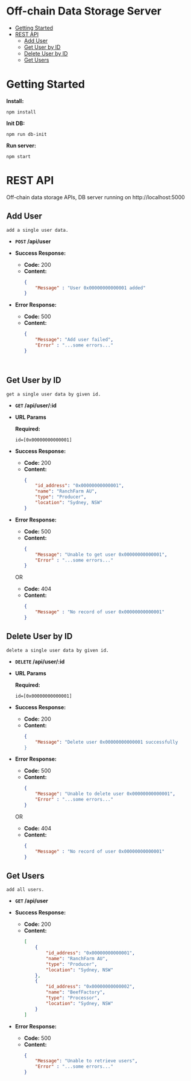 # Off-chain Data Storage Server
- [Getting Started](#Getting-Started)
- [REST API](#rest-api)
    - [Add User](#Add-User)
    - [Get User by ID](#Get-User-by-ID)
    - [Delete User by ID](#Delete-User-by-ID)
    - [Get Users](#Get-Users)

# Getting Started
**Install:** 
  ```
  npm install
  ```
**Init DB:** 
  ```
  npm run db-init
  ```
**Run server:** 
  ```
  npm start
  ```

# REST API
  Off-chain data storage APIs, DB server running on http://localhost:5000

  **Add User**
  ----
    add a single user data.

  * **`POST` /api/user** 


  * **Success Response:**

    * **Code:** 200 <br />
    * **Content:** 
      ```json
      { 
          "Message" : "User 0x00000000000001 added" 
      }
      ```

  * **Error Response:**

    * **Code:** 500 <br />
    * **Content:** 
      ```json
      { 
          "Message": "Add user failed",
          "Error" : "...some errors..."
      }    




  **Get User by ID**
  ----
    get a single user data by given id.

  * **`GET` /api/user/:id**


  *  **URL Params**

     **Required:**

     `id=[0x00000000000001]`

  * **Success Response:**

    * **Code:** 200 <br />
    * **Content:** 
      ```json
      {
          "id_address": "0x00000000000001",
          "name": "RanchFarm AU",
          "type": "Producer",
          "location": "Sydney, NSW"
      }
      ```

  * **Error Response:**

    * **Code:** 500 <br />
    * **Content:** 
      ```json
      { 
          "Message": "Unable to get user 0x00000000000001",
          "Error" : "...some errors..."
      }    
      ```

    OR

    * **Code:** 404 <br />
    * **Content:** 
      ```json
      { 
          "Message" : "No record of user 0x00000000000001" 
      }    
      ```




  **Delete User by ID** 
  ----
    delete a single user data by given id.

  * **`DELETE`  /api/user/:id**


  *  **URL Params**

     **Required:**

     `id=[0x00000000000001]`

  * **Success Response:**

    * **Code:** 200 <br />
    * **Content:** 
      ```json
      { 
          "Message": "Delete user 0x00000000000001 successfully 
      }    
      ```

  * **Error Response:**

    * **Code:** 500 <br />
    * **Content:** 
      ```json
      { 
          "Message": "Unable to delete user 0x00000000000001",
          "Error" : "...some errors..."
      }    
      ```
    OR

    * **Code:** 404 <br />
    * **Content:** 
      ```json
      { 
          "Message" : "No record of user 0x00000000000001" 
      }    
      ```


  **Get Users**
  ----
    add all users.

  * **`GET` /api/user**


  * **Success Response:**

    * **Code:** 200 <br />
    * **Content:**
      ```json
      [
          {
              "id_address": "0x00000000000001",
              "name": "RanchFarm AU",
              "type": "Producer",
              "location": "Sydney, NSW"
          },
          {
              "id_address": "0x00000000000002",
              "name": "BeefFactory",
              "type": "Processor",
              "location": "Sydney, NSW"
          } 
      ]
      ```


  * **Error Response:**

    * **Code:** 500 <br />
    * **Content:**
      ```json
      { 
          "Message": "Unable to retrieve users", 
          "Error" : "...some errors..." 
      }
      ```
        
       
    
        
